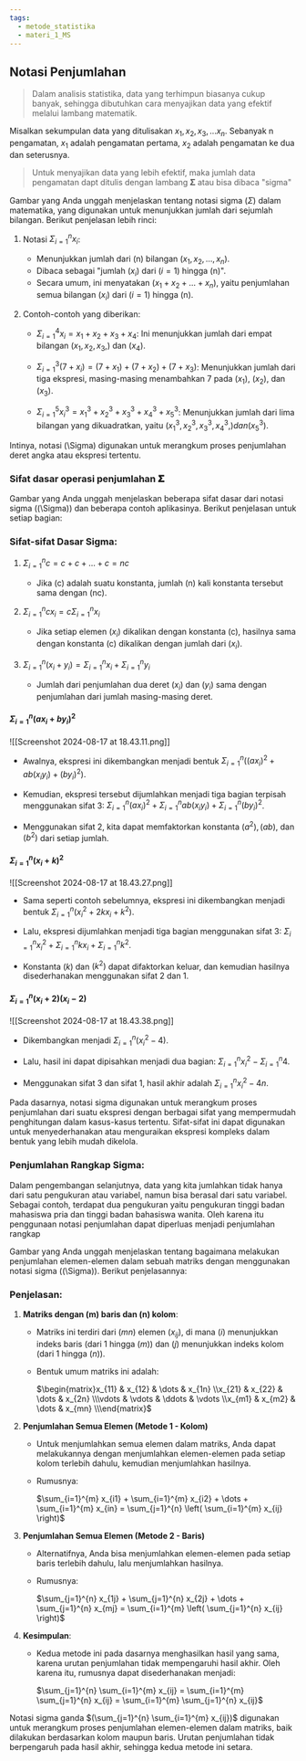 ```yaml
---
tags:
  - metode_statistika
  - materi_1_MS
---
```

## Notasi Penjumlahan

>Dalam analisis statistika, data yang terhimpun biasanya cukup banyak, sehingga dibutuhkan cara menyajikan data yang efektif melalui lambang matematik. 

Misalkan sekumpulan data yang ditulisakan $x_1 , x_2 , x_3, ... x_n$. Sebanyak n pengamatan, $x_1$ adalah pengamatan pertama, $x_2$ adalah pengamatan ke dua dan seterusnya.

>Untuk menyajikan data yang lebih efektif, maka jumlah data pengamatan dapt ditulis dengan lambang 𝚺 atau bisa dibaca "sigma"

Gambar yang Anda unggah menjelaskan tentang notasi sigma $(\Sigma)$ dalam matematika, yang digunakan untuk menunjukkan jumlah dari sejumlah bilangan. Berikut penjelasan lebih rinci:

1. Notasi $\Sigma_{i=1}^{n} x_i$: 
   - Menunjukkan jumlah dari \(n\) bilangan \($x_1, x_2, \dots, x_n$\).
   - Dibaca sebagai "jumlah ($x_i$) dari ($i = 1$) hingga (n)". 
   - Secara umum, ini menyatakan ($x_1 + x_2 + \dots + x_n$), yaitu penjumlahan semua bilangan \($x_i$\) dari \($i = 1$\) hingga \(n\).

2. Contoh-contoh yang diberikan:
   - $\Sigma_{i=1}^{4} x_i = x_1 + x_2 + x_3 + x_4$: Ini menunjukkan jumlah dari empat bilangan ($x_1, x_2, x_3,$) dan ($x_4$).
   
   - $\Sigma_{i=1}^{3} (7 + x_i) = (7 + x_1) + (7 + x_2) + (7 + x_3)$: Menunjukkan jumlah dari tiga ekspresi, masing-masing menambahkan 7 pada \($x_1$\), \($x_2$\), dan \($x_3$\).

   - $\Sigma_{i=1}^{5} x_i^3 = x_1^3 + x_2^3 + x_3^3 + x_4^3 + x_5^3$: Menunjukkan jumlah dari lima bilangan yang dikuadratkan, yaitu $(x_1^3, x_2^3, x_3^3, x_4^3,) dan (x_5^3)$.

Intinya, notasi \(\Sigma\) digunakan untuk merangkum proses penjumlahan deret angka atau ekspresi tertentu.

### Sifat dasar operasi penjumlahan 𝚺

Gambar yang Anda unggah menjelaskan beberapa sifat dasar dari notasi sigma (\(\Sigma\)) dan beberapa contoh aplikasinya. Berikut penjelasan untuk setiap bagian:

### Sifat-sifat Dasar Sigma:

1. $\Sigma_{i=1}^{n} c = c + c + \dots + c = nc$
   - Jika \(c\) adalah suatu konstanta, jumlah \(n\) kali konstanta tersebut sama dengan \(nc\).

2. $\Sigma_{i=1}^{n} cx_i = c \Sigma_{i=1}^{n} x_i$
   - Jika setiap elemen \($x_i$\) dikalikan dengan konstanta \(c\), hasilnya sama dengan konstanta \(c\) dikalikan dengan jumlah dari \($x_i$\).

3. $\Sigma_{i=1}^{n} (x_i + y_i) = \Sigma_{i=1}^{n} x_i + \Sigma_{i=1}^{n} y_i$
   - Jumlah dari penjumlahan dua deret \($x_i$\) dan \($y_i$\) sama dengan penjumlahan dari jumlah masing-masing deret.

#### $\Sigma_{i=1}^{n} (ax_i + by_i)^2$
![[Screenshot 2024-08-17 at 18.43.11.png]]
- Awalnya, ekspresi ini dikembangkan menjadi bentuk $\Sigma_{i=1}^{n} ((ax_i)^2 + ab(x_i y_i) + (by_i)^2)$.
  
- Kemudian, ekspresi tersebut dijumlahkan menjadi tiga bagian terpisah menggunakan sifat 3: $\Sigma_{i=1}^{n} (ax_i)^2 + \Sigma_{i=1}^{n} ab(x_i y_i) + \Sigma_{i=1}^{n} (by_i)^2$.
  
- Menggunakan sifat 2, kita dapat memfaktorkan konstanta $(a^2), (ab)$, dan $(b^2)$ dari setiap jumlah.
   
#### $\Sigma_{i=1}^{n} (x_i + k)^2$
![[Screenshot 2024-08-17 at 18.43.27.png]]
- Sama seperti contoh sebelumnya, ekspresi ini dikembangkan menjadi bentuk $\Sigma_{i=1}^{n} (x_i^2 + 2kx_i + k^2)$.
  
- Lalu, ekspresi dijumlahkan menjadi tiga bagian menggunakan sifat 3: $\Sigma_{i=1}^{n} x_i^2 + \Sigma_{i=1}^{n} kx_i + \Sigma_{i=1}^{n} k^2$.
  
- Konstanta $(k)$ dan $(k^2)$ dapat difaktorkan keluar, dan kemudian hasilnya disederhanakan menggunakan sifat 2 dan 1.

#### $\Sigma_{i=1}^{n} (x_i + 2)(x_i - 2)$
![[Screenshot 2024-08-17 at 18.43.38.png]]
- Dikembangkan menjadi $\Sigma_{i=1}^{n} (x_i^2 - 4)$.
  
- Lalu, hasil ini dapat dipisahkan menjadi dua bagian: $\Sigma_{i=1}^{n} x_i^2 - \Sigma_{i=1}^{n} 4$.
  
- Menggunakan sifat 3 dan sifat 1, hasil akhir adalah $\Sigma_{i=1}^{n} x_i^2 - 4n$.


Pada dasarnya, notasi sigma digunakan untuk merangkum proses penjumlahan dari suatu ekspresi dengan berbagai sifat yang mempermudah penghitungan dalam kasus-kasus tertentu. Sifat-sifat ini dapat digunakan untuk menyederhanakan atau menguraikan ekspresi kompleks dalam bentuk yang lebih mudah dikelola.

### Penjumlahan Rangkap Sigma:

Dalam pengembangan selanjutnya, data yang kita jumlahkan tidak hanya dari satu pengukuran atau variabel, namun bisa berasal dari satu variabel. Sebagai contoh, terdapat dua pengukuran yaitu pengukuran tinggi badan mahasiswa pria dan tinggi badan bahasiswa wanita. Oleh karena itu penggunaan notasi penjumlahan dapat diperluas menjadi penjumlahan rangkap

Gambar yang Anda unggah menjelaskan tentang bagaimana melakukan penjumlahan elemen-elemen dalam sebuah matriks dengan menggunakan notasi sigma (\(\Sigma\)). Berikut penjelasannya:

### Penjelasan:

1. **Matriks dengan \(m\) baris dan \(n\) kolom**:
   - Matriks ini terdiri dari \($mn$\) elemen \($x_{ij}$\), di mana \($i$\) menunjukkan indeks baris (dari 1 hingga \($m$\)) dan \($j$\) menunjukkan indeks kolom (dari 1 hingga \($n$\)).
   - Bentuk umum matriks ini adalah:

     $\begin{matrix}x_{11} & x_{12} & \dots & x_{1n} \\x_{21} & x_{22} & \dots & x_{2n} \\\vdots & \vdots & \ddots & \vdots \\x_{m1} & x_{m2} & \dots & x_{mn} \\\end{matrix}$

2. **Penjumlahan Semua Elemen (Metode 1 - Kolom)**
   - Untuk menjumlahkan semua elemen dalam matriks, Anda dapat melakukannya dengan menjumlahkan elemen-elemen pada setiap kolom terlebih dahulu, kemudian menjumlahkan hasilnya.
   - Rumusnya:

     $\sum_{i=1}^{m} x_{i1} + \sum_{i=1}^{m} x_{i2} + \dots + \sum_{i=1}^{m} x_{in} = \sum_{j=1}^{n} \left( \sum_{i=1}^{m} x_{ij} \right)$

3. **Penjumlahan Semua Elemen (Metode 2 - Baris)**
   - Alternatifnya, Anda bisa menjumlahkan elemen-elemen pada setiap baris terlebih dahulu, lalu menjumlahkan hasilnya.
   - Rumusnya:

     $\sum_{j=1}^{n} x_{1j} + \sum_{j=1}^{n} x_{2j} + \dots + \sum_{j=1}^{n} x_{mj} = \sum_{i=1}^{m} \left( \sum_{j=1}^{n} x_{ij} \right)$

4. **Kesimpulan**:
   - Kedua metode ini pada dasarnya menghasilkan hasil yang sama, karena urutan penjumlahan tidak mempengaruhi hasil akhir. Oleh karena itu, rumusnya dapat disederhanakan menjadi:

     $\sum_{j=1}^{n} \sum_{i=1}^{m} x_{ij} = \sum_{i=1}^{m} \sum_{j=1}^{n} x_{ij} = \sum_{i=1}^{m} \sum_{j=1}^{n} x_{ij}$


Notasi sigma ganda $(\sum_{j=1}^{n} \sum_{i=1}^{m} x_{ij})$ digunakan untuk merangkum proses penjumlahan elemen-elemen dalam matriks, baik dilakukan berdasarkan kolom maupun baris. Urutan penjumlahan tidak berpengaruh pada hasil akhir, sehingga kedua metode ini setara.